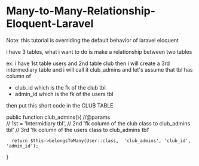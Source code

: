 # Many-to-Many-Relationship-Eloquent-Laravel

Note: this tutorial is overriding the default behavior of laravel eloquent 

i have 3 tables, what i want to do is make a relationship between two tables

ex: i have 1st table users and  2nd table club
  then i will create a 3rd intermediary table and i will call it club_admins and let's assume that tbl has column of 
  * club_id which is the fk of the club tbl
  * admin_id which is the fk of the users tbl

then put this short code in the CLUB TABLE 

public function club_admins(){
      //@params    
      // 1st =  'Intermidiary tbl', 
      // 2nd 'fk column of the club class to club_admins tbl'
      // 3rd 'fk column of the users class to club_admins tbl'
      
      return $this->belongsToMany(User::class,  'club_admins', 'club_id', 'admin_id');
}
